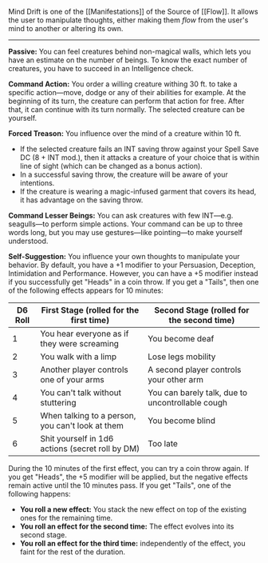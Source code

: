 Mind Drift is one of the [[Manifestations]] of the Source of [[Flow]]. It allows the user to manipulate thoughts, either making them *flow* from the user's mind to another or altering its own.

---

**Passive:** You can feel creatures behind non-magical walls, which lets you have an estimate on the number of beings. To know the exact number of creatures, you have to succeed in an Intelligence check.

**Command Action:** You order a willing creature withing 30 ft. to take a specific action—move, dodge or any of their abilities for example. At the beginning of its turn, the creature can perform that action for free. After that, it can continue with its turn normally. The selected creature can be yourself.

**Forced Treason:** You influence over the mind of a creature within 10 ft. 
- If the selected creature fails an INT saving throw against your Spell Save DC (8 + INT mod.), then it attacks a creature of your choice that is within line of sight (which can be changed as a bonus action). 
- In a successful saving throw, the creature will be aware of your intentions.
- If the creature is wearing a magic-infused garment that covers its head, it has advantage on the saving throw.

**Command Lesser Beings:** You can ask creatures with few INT—e.g. seagulls—to perform simple actions. Your command can be up to three words long, but you may use gestures—like pointing—to make yourself understood.

**Self-Suggestion:** You influence your own thoughts to manipulate your behavior. By default, you have a +1 modifier to your Persuasion, Deception, Intimidation and Performance. However, you can have a +5 modifier instead if you successfully get "Heads" in a coin throw. 
If you get a "Tails", then one of the following effects appears for 10 minutes:

| D6 Roll | First Stage (rolled for the first time)          | Second Stage (rolled for the second time)        |
| ------- | ------------------------------------------------ | ------------------------------------------------ |
| 1       | You hear everyone as if they were screaming      | You become deaf                                  |
| 2       | You walk with a limp                             | Lose legs mobility                               |
| 3       | Another player controls one of your arms         | A second player controls your other arm          |
| 4       | You can't talk without stuttering                | You can barely talk, due to uncontrollable cough |
| 5       | When talking to a person, you can't look at them | You become blind                                 |
| 6       | Shit yourself in 1d6 actions (secret roll by DM) | Too late                                         |

During the 10 minutes of the first effect, you can try a coin throw again. If you get "Heads", the +5 modifier will be applied, but the negative effects remain active until the 10 minutes pass. If you get "Tails", one of the following happens:
- **You roll a new effect:** You stack the new effect on top of the existing ones for the remaining time.
- **You roll an effect for the second time:** The effect evolves into its second stage.
- **You roll an effect for the third time:** independently of the effect, you faint for the rest of the duration.